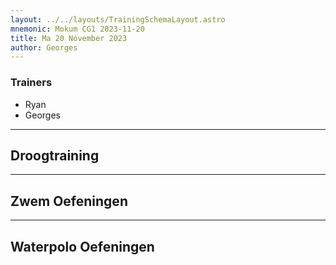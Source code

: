 ```yaml
---
layout: ../../layouts/TrainingSchemaLayout.astro
mnemonic: Mokum CG1 2023-11-20
title: Ma 20 November 2023
author: Georges
---
```

### Trainers
- Ryan
- Georges
------

## Droogtraining

------

## Zwem Oefeningen

------

## Waterpolo Oefeningen
